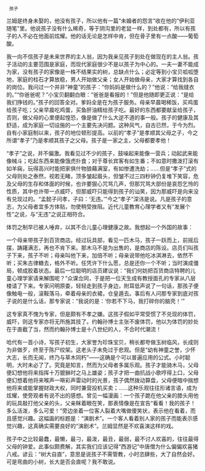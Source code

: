      孩子 

   兰姆是终身未娶的，他没有孩子，所以他有一篇“未婚者的怨言”收在他的“伊利亚随笔”里。他说孩子没有什么稀奇，等于阴沟里的老鼠一样，到处都有，所以有孩子的人不必在他面前炫耀。他的话无论是怎样中肯，但在骨子里有一点酸——葡萄酸。 

   我一向不信孩子是未来世界的主人翁，因为我亲见孩子到处在做现在的主人翁。孩子活动的主要范围是家庭，而现代家庭很少不是以孩子为中心的。一夫一妻不能成为家，没有孩子的家像是一株不结果实的树，总缺点什么；必定等到小宝贝呱呱堕地，家庭的柱石才算放稳，男人开始做父亲；女人开始做母亲，大家才算找到各自的岗位。我问过一个并非“神童”的孩子：“你妈妈是做什么的？”他说：“给我缝衣的。”“你爸爸呢？”小宝贝翻翻白眼：“爸爸是看报的！”但是他随即更正说：“是给我们挣钱的。”孩子的回答全对。爹妈全是在为孩子服务。母亲早晨喝稀饭，买鸡蛋给孩子吃；父亲早晨吃鸡蛋，买鱼肝油精给孩子吃。最好的东西都要献呈给孩子，否则，做父母的心里便起惶恐，像是做了什么大逆不道的事一般。孩子的健康及其舒适，成为家庭一切设施的一个主要先决问题。这种风气，自古已然，于今为烈。自有小家庭制以来，孩子的地位顿形提高。以前的“孝子”是孝顺其父母之子，今之所谓“孝子”乃是孝顺其孩子之父母。孩子是一家之主，父母都要孝他！ 

   “孝子”之说，并不偏激。我看见过不少的孩子，鼓噪起来能像一营兵；动起武来能像械斗；吃起东西来能像饿虎扑食；对于尊长宾客有如生番；不如意时撒泼打滚有如羊痫，玩得高兴时能把家俱什物狼藉满室，有如惨遭洗劫；……但是“孝子”式的父母则处之泰然，视若无睹，顶多皱起眉头，但皱不过三四秒钟仍复堆下笑容，危及父母的生存和体面的时候，也许要狠心咒骂几声，但那咒骂大部份是哀怨乞怜的性质，其中也许带一点威吓，但那威吓只能得到孩子的讪笑，因为那威吓是向来没有兑现过的。“孟懿子问孝，子曰：‘无违。’”今之“孝子”深讳是说。凡是孩子的意志，为父母者宜多方体贴，勿使稍受挫阻。近代儿童教育心理学者又有“发展个性”之说，与“无违”之说正相符合。 

   体罚之制早已被人唾弃，以其不合儿童心理健康之故。我想起一个外国的故事： 

   一个母亲带孩子到百货商店。经过玩具部，看见一匹木马，孩子一跃而上，前摇后摆，踌躇满志，再也不肯下来。那木马不是为出售的，是商店的陈设。店员们叫孩子下来，孩子不听；母亲叫他下来，加倍不听；母亲说带他吃冰淇淋去，依然不听；买朱古律糖去，格外不听。任凭许下什么愿，总是还你一个不听；当时演成僵局，顿成胶着状态。最后一位聪明的店员建议说：“我们何妨把百货商店特聘的儿童心理学家请来解围呢？”众谋佥同，于是把一位天生成有教授面孔的专家从八层楼请了下来。专家问明原委，轻轻走到孩子身边，附耳低声说了一句话，那孩子便像触电一般，滚鞍落马，牵着母亲的衣裙，仓皇遁去。事后有人问那专家到底对孩子说的是什么话，那专家说：“我说的是：‘你若不下马，我打碎你的脑壳！’” 

   这专家真不愧为专家，但是颇有不孝之嫌。这孩子假如平常受惯了不兑现的体罚，威吓，则这专家亦将无所施其技了。约翰孙博士主张不废体罚，他以为体罚的妙处在于直截了当，然而约翰孙博士是十八世纪的人，不合时代潮流！ 

   哈代有一首小诗，写孩子初生，大家誉为珍珠宝贝，稍长都夸做玉树临风，长成则为非做歹，终至于陈尸绞架。这老头子未免过于悲观。但是“幼有神童之誉，少怀大志，长而无闻，终乃与草木同朽”——这确是个可以普遍应用的公式。小时聪明，大时未必了了。究竟是知言，然而为父母者多属乐观。孩子才能骑木马，父母便幻想他将来指挥十万貔貅时之马上雄姿；孩子才把一曲抗战小歌哼得上口，父母便幻想着他将来喉声一啭彩声雷动时的光景，孩子偶然拨动算盘，父母便暗中揣想他将来或能掌握财政大权，同时兼营投机买卖；……这种乐观往往形诸言语，成为炫耀，使旁观者有说不出的感想。曾见一幅漫画：一个孩子跪在他父亲的膝头用他的玩具敲打他父亲的头，父亲眯着眼在笑，那表情像是在宣告“看看！我的孩子！多么活泼，多么可爱！”旁边坐着一位客人裂着大嘴做傻笑状，表示他在看着，而且感觉兴趣。这幅画的标题是：“演剧术”。一个客人看着别人家的孩子而能表示感觉兴趣，这真确实需要良好的“演剧术”。兰姆显然是不欢喜演这样的戏。 

   孩子中之比较最蠢，最懒，最刁，最泼，最丑，最弱，最不讨人欢喜的，往往最得父母的钟爱。此事似颇费解，其实我们应该记得“西游记”中唐僧为什么偏偏欢喜猪八戒。谚云：“树大自直”，意思是说孩子不需管教，小时恣肆些，大了自然会好。可是弯曲的小树，长大是否会直呢？我不敢说。 

